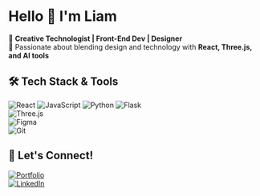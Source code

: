 

# Hello 👋 I'm Liam  

🔹 **Creative Technologist | Front-End Dev | Designer**  
🔹 Passionate about blending design and technology with **React, Three.js, and AI tools**  

## 🛠️ Tech Stack & Tools
![React](https://img.shields.io/badge/-React-61DAFB?logo=react&logoColor=white&style=for-the-badge) 
![JavaScript](https://img.shields.io/badge/-JavaScript-F7DF1E?logo=javascript&logoColor=black&style=for-the-badge) 
![Python](https://img.shields.io/badge/-Python-3776AB?logo=python&logoColor=white&style=for-the-badge) 
![Flask](https://img.shields.io/badge/-Flask-000000?logo=flask&logoColor=white&style=for-the-badge)  
![Three.js](https://img.shields.io/badge/-Three.js-000000?logo=three.js&logoColor=white&style=for-the-badge)  
![Figma](https://img.shields.io/badge/-Figma-F24E1E?logo=figma&logoColor=white&style=for-the-badge)  
![Git](https://img.shields.io/badge/-Git-F05032?logo=git&logoColor=white&style=for-the-badge)

## 🎨 Let's Connect!
[![Portfolio](https://img.shields.io/badge/-Portfolio-FF5722?style=for-the-badge)](https://liam.site/)  
[![LinkedIn](https://img.shields.io/badge/-LinkedIn-0A66C2?logo=linkedin&logoColor=white&style=for-the-badge)](https://www.linkedin.com/in/liam--brophy/)
